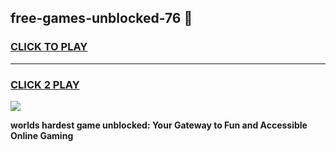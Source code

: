 
## free-games-unblocked-76 👋
<h3>
<a href="https://premium.freeplayer.one?title=free-games-unblocked-76&ref=14F">CLICK TO PLAY</a></h3>
<hr>

<h3>
<a href="https://premium.freeplayer.one?title=free-games-unblocked-76&ref=14F">CLICK 2 PLAY</a>
  
</h3>

<a href="https://premium.freeplayer.one?title=free-games-unblocked-76&ref=12F/"><img src="https://clearcache.store/games.png"></a>


**worlds hardest game unblocked: Your Gateway to Fun and Accessible Online Gaming**
